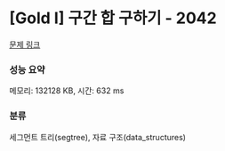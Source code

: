 # [Gold I] 구간 합 구하기 - 2042 

[문제 링크](https://www.acmicpc.net/problem/2042) 

### 성능 요약

메모리: 132128 KB, 시간: 632 ms

### 분류

세그먼트 트리(segtree), 자료 구조(data_structures)

